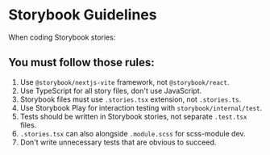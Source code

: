 # Storybook Guidelines

When coding Storybook stories:

## You must follow those rules:

1. Use `@storybook/nextjs-vite` framework, not `@storybook/react`.
2. Use TypeScript for all story files, don't use JavaScript.
3. Storybook files must use `.stories.tsx` extension, not `.stories.ts`.
4. Use Storybook Play for interaction testing with `storybook/internal/test`.
5. Tests should be written in Storybook stories, not separate `.test.tsx` files.
6. `.stories.tsx` can also alongside `.module.scss` for scss-module dev.
7. Don't write unnecessary tests that are obvious to succeed.
